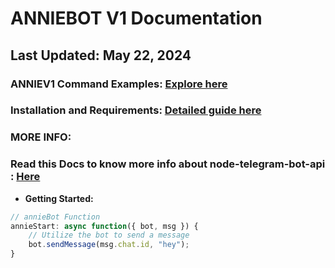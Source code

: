 # ANNIEBOT V1 Documentation
## Last Updated: May 22, 2024

### ANNIEV1 Command Examples: [Explore here](https://gist.githubusercontent.com/jarif098/2f959a2d61afbc75d8aa718a69e0afc2/raw/a13e1820a5e14269bdc2c4da2e10dd49dd637e82/gistfile1.txt)

### Installation and Requirements: [Detailed guide here](https://github.com/jarif098/AnnieV1/blob/main/README.md)


### MORE INFO:

### Read this Docs to know more info about node-telegram-bot-api : [Here](https://www.npmjs.com/package/node-telegram-bot-api)

- **Getting Started:**
```javascript
// annieBot Function
annieStart: async function({ bot, msg }) {
    // Utilize the bot to send a message
    bot.sendMessage(msg.chat.id, "hey");
}






